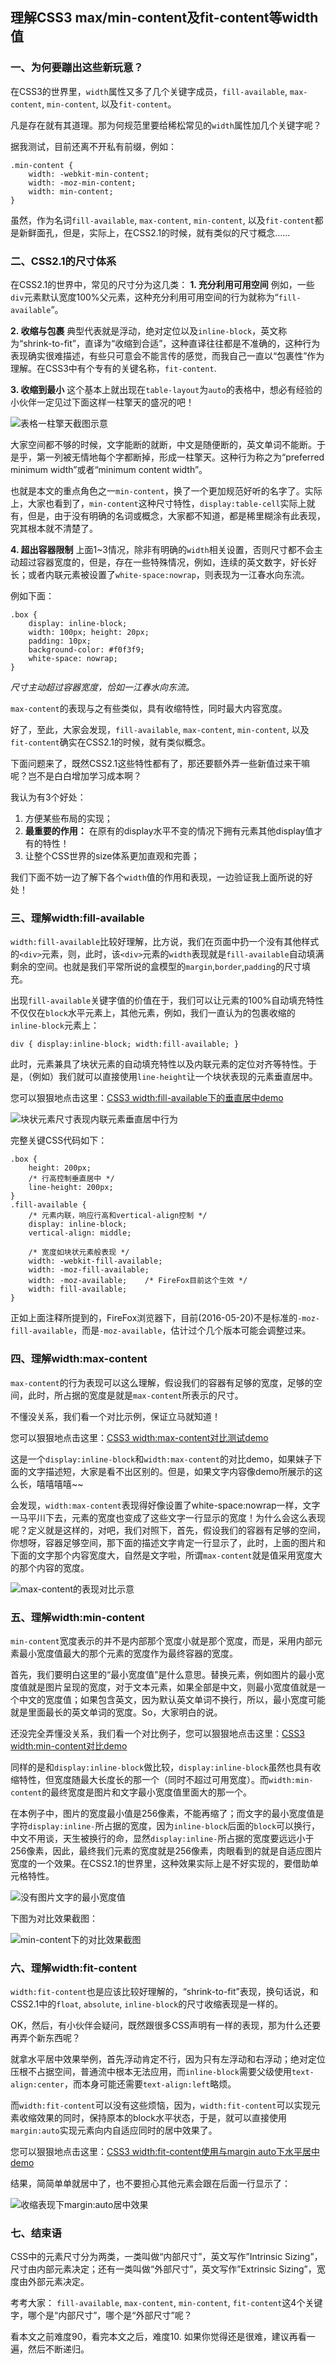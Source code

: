 ## 理解CSS3 max/min-content及fit-content等width值

### 一、为何要蹦出这些新玩意？

在CSS3的世界里，`width`属性又多了几个关键字成员，`fill-available`, `max-content`, `min-content`, 以及`fit-content`。

凡是存在就有其道理。那为何规范里要给稀松常见的`width`属性加几个关键字呢？

据我测试，目前还离不开私有前缀，例如：

```
.min-content {
    width: -webkit-min-content;
    width: -moz-min-content;
    width: min-content;    
}
```

虽然，作为名词`fill-available`, `max-content`, `min-content`, 以及`fit-content`都是新鲜面孔，但是，实际上，在CSS2.1的时候，就有类似的尺寸概念……

### 二、CSS2.1的尺寸体系

在CSS2.1的世界中，常见的尺寸分为这几类：
**1. 充分利用可用空间**
例如，一些`div`元素默认宽度100%父元素，这种充分利用可用空间的行为就称为“`fill-available`”。

**2. 收缩与包裹**
典型代表就是浮动，绝对定位以及`inline-block`，英文称为“shrink-to-fit”，直译为“收缩到合适”，这种直译往往都是不准确的，这种行为表现确实很难描述，有些只可意会不能言传的感觉，而我自己一直以“包裹性”作为理解。在CSS3中有个专有的关键名称，`fit-content`.

**3. 收缩到最小**
这个基本上就出现在`table-layout`为`auto`的表格中，想必有经验的小伙伴一定见过下面这样一柱擎天的盛况的吧！

![表格一柱擎天截图示意](https://image.zhangxinxu.com/image/blog/201605/2016-05-19_231505.png)

大家空间都不够的时候，文字能断的就断，中文是随便断的，英文单词不能断。于是乎，第一列被无情地每个字都断掉，形成一柱擎天。这种行为称之为“preferred minimum width”或者“minimum content width”。

也就是本文的重点角色之一`min-content`，换了一个更加规范好听的名字了。实际上，大家也看到了，`min-content`这种尺寸特性，`display:table-cell`实际上就有，但是，由于没有明确的名词或概念，大家都不知道，都是稀里糊涂有此表现，究其根本就不清楚了。

**4. 超出容器限制**
上面1~3情况，除非有明确的`width`相关设置，否则尺寸都不会主动超过容器宽度的，但是，存在一些特殊情况，例如，连续的英文数字，好长好长；或者内联元素被设置了`white-space:nowrap`，则表现为一江春水向东流。

例如下面：

```
.box {
    display: inline-block;
    width: 100px; height: 20px; 
    padding: 10px;
    background-color: #f0f3f9;
    white-space: nowrap;
}
```

*尺寸主动超过容器宽度，恰如一江春水向东流。*

`max-content`的表现与之有些类似，具有收缩特性，同时最大内容宽度。

好了，至此，大家会发现，`fill-available`, `max-content`, `min-content`, 以及`fit-content`确实在CSS2.1的时候，就有类似概念。

下面问题来了，既然CSS2.1这些特性都有了，那还要额外弄一些新值过来干嘛呢？岂不是白白增加学习成本啊？

我认为有3个好处：

1. 方便某些布局的实现；
2. **最重要的作用：** 在原有的display水平不变的情况下拥有元素其他display值才有的特性！
3. 让整个CSS世界的size体系更加直观和完善；

我们下面不妨一边了解下各个`width`值的作用和表现，一边验证我上面所说的好处！

### 三、理解width:fill-available

`width:fill-available`比较好理解，比方说，我们在页面中扔一个没有其他样式的`<div>`元素，则，此时，该`<div>`元素的`width`表现就是`fill-available`自动填满剩余的空间。也就是我们平常所说的盒模型的`margin`,`border`,`padding`的尺寸填充。

出现`fill-available`关键字值的价值在于，我们可以让元素的100%自动填充特性不仅仅在`block`水平元素上，其他元素，例如，我们一直认为的包裹收缩的`inline-block`元素上：

```
div { display:inline-block; width:fill-available; }
```

此时，元素兼具了块状元素的自动填充特性以及内联元素的定位对齐等特性。于是，（例如）我们就可以直接使用`line-height`让一个块状表现的元素垂直居中。

您可以狠狠地点击这里：[CSS3 width:fill-available下的垂直居中demo](https://www.zhangxinxu.com/study/201605/width-fill-available.html)

![块状元素尺寸表现内联元素垂直居中行为](https://image.zhangxinxu.com/image/blog/201605/2016-05-20_004332.png)

完整关键CSS代码如下：

```
.box {
    height: 200px; 
    /* 行高控制垂直居中 */
    line-height: 200px;
}
.fill-available {
    /* 元素内联，响应行高和vertical-align控制 */
    display: inline-block;
    vertical-align: middle;
    
    /* 宽度如块状元素般表现 */
    width: -webkit-fill-available;
    width: -moz-fill-available;
    width: -moz-available;    /* FireFox目前这个生效 */
    width: fill-available;
}
```

正如上面注释所提到的，FireFox浏览器下，目前(2016-05-20)不是标准的`-moz-fill-available`，而是`-moz-available`，估计过个几个版本可能会调整过来。

### 四、理解width:max-content

`max-content`的行为表现可以这么理解，假设我们的容器有足够的宽度，足够的空间，此时，所占据的宽度是就是`max-content`所表示的尺寸。

不懂没关系，我们看一个对比示例，保证立马就知道！

您可以狠狠地点击这里：[CSS3 width:max-content对比测试demo](https://www.zhangxinxu.com/study/201605/width-max-content.html)

这是一个`display:inline-block`和`width:max-content`的对比demo，如果妹子下面的文字描述短，大家是看不出区别的。但是，如果文字内容像demo所展示的这么长，嘻嘻嘻嘻~~

会发现，`width:max-content`表现得好像设置了white-space:nowrap一样，文字一马平川下去，元素的宽度也变成了这些文字一行显示的宽度！为什么会这么表现呢？定义就是这样的，对吧，我们对照下，首先，假设我们的容器有足够的空间，你想呀，容器足够空间，那下面的描述文字肯定一行显示了，此时，上面的图片和下面的文字那个内容宽度大，自然是文字啦，所谓`max-content`就是值采用宽度大的那个内容的宽度。

![max-content的表现对比示意](https://image.zhangxinxu.com/image/blog/201801/2018-01-10_005106.png)

### 五、理解width:min-content

`min-content`宽度表示的并不是内部那个宽度小就是那个宽度，而是，采用内部元素最小宽度值最大的那个元素的宽度作为最终容器的宽度。

首先，我们要明白这里的“最小宽度值”是什么意思。替换元素，例如图片的最小宽度值就是图片呈现的宽度，对于文本元素，如果全部是中文，则最小宽度值就是一个中文的宽度值；如果包含英文，因为默认英文单词不换行，所以，最小宽度可能就是里面最长的英文单词的宽度。So，大家明白的说。

还没完全弄懂没关系，我们看一个对比例子，您可以狠狠地点击这里：[CSS3 width:min-content对比demo](http://www.zhangxinxu.com/study/201605/width-min-content.html)

同样的是和`display:inline-block`做比较，`display:inline-block`虽然也具有收缩特性，但宽度随最大长度长的那一个（同时不超过可用宽度）。而`width:min-content`的最终宽度是图片和文字最小宽度值里面大的那一个。

在本例子中，图片的宽度最小值是256像素，不能再缩了；而文字的最小宽度值是字符`display:inline-`所占据的宽度，因为`inline-block`后面的`block`可以换行，中文不用谈，天生被换行的命，显然`display:inline-`所占据的宽度要远远小于256像素，因此，最终我们元素的宽度就是256像素，肉眼看到的就是自适应图片宽度的一个效果。在CSS2.1的世界里，这种效果实际上是不好实现的，要借助单元格特性。

![没有图片文字的最小宽度值](https://image.zhangxinxu.com/image/blog/201605/2016-05-20_014028.png)

下图为对比效果截图：

![min-content下的对比效果截图](https://image.zhangxinxu.com/image/blog/201801/2018-01-10_005340.png)

### 六、理解width:fit-content

`width:fit-content`也是应该比较好理解的，“shrink-to-fit”表现，换句话说，和CSS2.1中的`float`, `absolute`, `inline-block`的尺寸收缩表现是一样的。

OK，然后，有小伙伴会疑问，既然跟很多CSS声明有一样的表现，那为什么还要再弄个新东西呢？

就拿水平居中效果举例，首先浮动肯定不行，因为只有左浮动和右浮动；绝对定位压根不占据空间，普通流中根本无法应用，而`inline-block`需要父级使用`text-align:center`，而本身可能还需要`text-align:left`略烦。

而`width:fit-content`可以没有这些烦恼，因为，`width:fit-content`可以实现元素收缩效果的同时，保持原本的block水平状态，于是，就可以直接使用`margin:auto`实现元素向内自适应同时的居中效果了。

您可以狠狠地点击这里：[CSS3 width:fit-content使用与margin auto下水平居中demo](https://www.zhangxinxu.com/study/201605/width-fit-content.html)

结果，简简单单就居中了，也不要担心其他元素会跟在后面一行显示了：

![收缩表现下margin:auto居中效果](https://image.zhangxinxu.com/image/blog/201801/2018-01-10_005451.png)

### 七、结束语

CSS中的元素尺寸分为两类，一类叫做“内部尺寸”，英文写作”Intrinsic Sizing”，尺寸由内部元素决定；还有一类叫做“外部尺寸”，英文写作”Extrinsic Sizing”，宽度由外部元素决定。

考考大家：
`fill-available`, `max-content`, `min-content`, `fit-content`这4个关键字，哪个是“内部尺寸”，哪个是“外部尺寸”呢？

看本文之前难度90，看完本文之后，难度10. 如果你觉得还是很难，建议再看一遍，然后不断递归。
